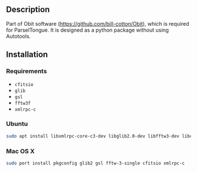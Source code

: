 ## Description

Part of Obit software (https://github.com/bill-cotton/Obit), which is required for ParselTongue. It is designed as a python package without using Autotools.

## Installation
### Requirements

* `cfitsio`
* `glib`
* `gsl`
* `fftw3f`
* `xmlrpc-c`

### Ubuntu

```bash
sudo apt install libxmlrpc-core-c3-dev libglib2.0-dev libfftw3-dev libcfitsio-dev libgsl-dev libcurl4-gnutls-dev swig
```

### Mac OS X

```bash
sudo port install pkgconfig glib2 gsl fftw-3-single cfitsio xmlrpc-c
```
